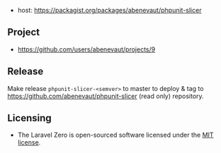 - host: https://packagist.org/packages/abenevaut/phpunit-slicer

## Project

- https://github.com/users/abenevaut/projects/9

## Release

Make release `phpunit-slicer-<semver>` to master to deploy & tag to https://github.com/abenevaut/phpunit-slicer (read only) repository.

## Licensing

- The Laravel Zero is open-sourced software licensed under the [MIT license](https://opensource.org/license/mit/).

